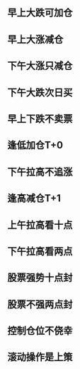 ## 早上大跌可加仓
## 早上大涨减仓
## 下午大涨只减仓
## 下午大跌次日买
## 早上下跌不卖票
## 逢低加仓T+0
## 下午拉高不追涨
## 逢高减仓T+1
## 上午拉高看十点
## 下午拉高看两点
## 股票强势十点封
## 股票不强两点封
## 控制仓位不侥幸
## 滚动操作是上策
